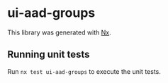 # ui-aad-groups

This library was generated with [Nx](https://nx.dev).

## Running unit tests

Run `nx test ui-aad-groups` to execute the unit tests.
